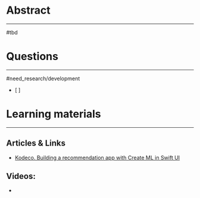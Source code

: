 # Abstract
---
#tbd



# Questions
---
#need_research/development 
- [ ] 



# Learning materials
---
## Articles & Links
- [Kodeco. Building a recommendation app with Create ML in Swift UI](https://www.kodeco.com/34652639-building-a-recommendation-app-with-create-ml-in-swiftui)
## Videos:
- 